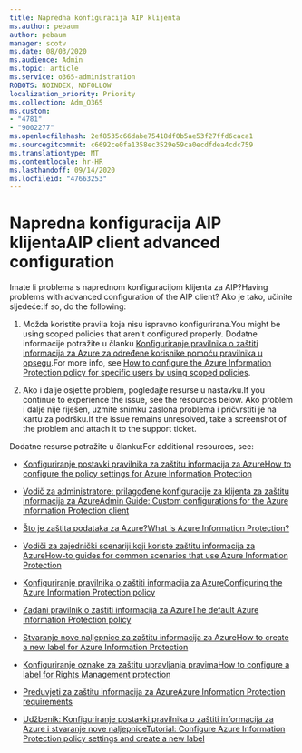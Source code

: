 ```yaml
---
title: Napredna konfiguracija AIP klijenta
ms.author: pebaum
author: pebaum
manager: scotv
ms.date: 08/03/2020
ms.audience: Admin
ms.topic: article
ms.service: o365-administration
ROBOTS: NOINDEX, NOFOLLOW
localization_priority: Priority
ms.collection: Adm_O365
ms.custom:
- "4781"
- "9002277"
ms.openlocfilehash: 2ef8535c66dabe75418df0b5ae53f27ffd6caca1
ms.sourcegitcommit: c6692ce0fa1358ec3529e59ca0ecdfdea4cdc759
ms.translationtype: MT
ms.contentlocale: hr-HR
ms.lasthandoff: 09/14/2020
ms.locfileid: "47663253"
---
```

# <a name="aip-client-advanced-configuration"></a><span data-ttu-id="c2ae3-102">Napredna konfiguracija AIP klijenta</span><span class="sxs-lookup"><span data-stu-id="c2ae3-102">AIP client advanced configuration</span></span>

<span data-ttu-id="c2ae3-103">Imate li problema s naprednom konfiguracijom klijenta za AIP?</span><span class="sxs-lookup"><span data-stu-id="c2ae3-103">Having problems with advanced configuration of the AIP client?</span></span> <span data-ttu-id="c2ae3-104">Ako je tako, učinite sljedeće:</span><span class="sxs-lookup"><span data-stu-id="c2ae3-104">If so, do the following:</span></span>

1. <span data-ttu-id="c2ae3-105">Možda koristite pravila koja nisu ispravno konfigurirana.</span><span class="sxs-lookup"><span data-stu-id="c2ae3-105">You might be using scoped policies that aren't configured properly.</span></span> <span data-ttu-id="c2ae3-106">Dodatne informacije potražite u članku [Konfiguriranje pravilnika o zaštiti informacija za Azure za određene korisnike pomoću pravilnika u opsegu](https://docs.microsoft.com/azure/information-protection/configure-policy-scope).</span><span class="sxs-lookup"><span data-stu-id="c2ae3-106">For more info, see [How to configure the Azure Information Protection policy for specific users by using scoped policies](https://docs.microsoft.com/azure/information-protection/configure-policy-scope).</span></span>

2. <span data-ttu-id="c2ae3-107">Ako i dalje osjetite problem, pogledajte resurse u nastavku.</span><span class="sxs-lookup"><span data-stu-id="c2ae3-107">If you continue to experience the issue, see the resources below.</span></span> <span data-ttu-id="c2ae3-108">Ako problem i dalje nije riješen, uzmite snimku zaslona problema i pričvrstiti je na kartu za podršku.</span><span class="sxs-lookup"><span data-stu-id="c2ae3-108">If the issue remains unresolved,  take a screenshot of the problem and attach it to the support ticket.</span></span>

<span data-ttu-id="c2ae3-109">Dodatne resurse potražite u članku:</span><span class="sxs-lookup"><span data-stu-id="c2ae3-109">For additional resources, see:</span></span>

- [<span data-ttu-id="c2ae3-110">Konfiguriranje postavki pravilnika za zaštitu informacija za Azure</span><span class="sxs-lookup"><span data-stu-id="c2ae3-110">How to configure the policy settings for Azure Information Protection</span></span>](https://docs.microsoft.com/azure/information-protection/configure-policy-settings)  
    
- [<span data-ttu-id="c2ae3-111">Vodič za administratore: prilagođene konfiguracije za klijenta za zaštitu informacija za Azure</span><span class="sxs-lookup"><span data-stu-id="c2ae3-111">Admin Guide: Custom configurations for the Azure Information Protection client</span></span>](https://docs.microsoft.com/azure/information-protection/rms-client/client-admin-guide-customizations)  
    
- [<span data-ttu-id="c2ae3-112">Što je zaštita podataka za Azure?</span><span class="sxs-lookup"><span data-stu-id="c2ae3-112">What is Azure Information Protection?</span></span>](https://docs.microsoft.com/azure/information-protection/what-is-information-protection)  
    
- [<span data-ttu-id="c2ae3-113">Vodiči za zajednički scenariji koji koriste zaštitu informacija za Azure</span><span class="sxs-lookup"><span data-stu-id="c2ae3-113">How-to guides for common scenarios that use Azure Information Protection</span></span>](https://docs.microsoft.com/azure/information-protection/how-to-guides)  
    
- [<span data-ttu-id="c2ae3-114">Konfiguriranje pravilnika o zaštiti informacija za Azure</span><span class="sxs-lookup"><span data-stu-id="c2ae3-114">Configuring the Azure Information Protection policy</span></span>](https://docs.microsoft.com/azure/information-protection/deploy-use/configure-policy)  
    
- [<span data-ttu-id="c2ae3-115">Zadani pravilnik o zaštiti informacija za Azure</span><span class="sxs-lookup"><span data-stu-id="c2ae3-115">The default Azure Information Protection policy</span></span>](https://docs.microsoft.com/azure/information-protection/deploy-use/configure-policy-default)  
    
- [<span data-ttu-id="c2ae3-116">Stvaranje nove naljepnice za zaštitu informacija za Azure</span><span class="sxs-lookup"><span data-stu-id="c2ae3-116">How to create a new label for Azure Information Protection</span></span>](https://docs.microsoft.com/azure/information-protection/deploy-use/configure-policy-new-label)  
    
- [<span data-ttu-id="c2ae3-117">Konfiguriranje oznake za zaštitu upravljanja pravima</span><span class="sxs-lookup"><span data-stu-id="c2ae3-117">How to configure a label for Rights Management protection</span></span>](https://docs.microsoft.com/azure/information-protection/deploy-use/configure-policy-protection)  
    
- [<span data-ttu-id="c2ae3-118">Preduvjeti za zaštitu informacija za Azure</span><span class="sxs-lookup"><span data-stu-id="c2ae3-118">Azure Information Protection requirements</span></span>](https://docs.microsoft.com/azure/information-protection/get-started/requirements)

- [<span data-ttu-id="c2ae3-119">Udžbenik: Konfiguriranje postavki pravilnika o zaštiti informacija za Azure i stvaranje nove naljepnice</span><span class="sxs-lookup"><span data-stu-id="c2ae3-119">Tutorial: Configure Azure Information Protection policy settings and create a new label</span></span>](https://docs.microsoft.com/azure/information-protection/get-started/infoprotect-quick-start-tutorial)